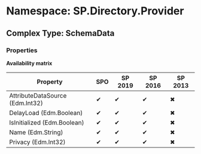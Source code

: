# Namespace: SP.Directory.Provider

## Complex Type: SchemaData

### Properties

**Availability matrix**

Property | SPO | SP 2019 | SP 2016 | SP 2013
----------|-----|---------|---------|--------
AttributeDataSource (Edm.Int32) | ✔ | ✔ | ✔ | ✖
DelayLoad (Edm.Boolean) | ✔ | ✔ | ✔ | ✖
IsInitialized (Edm.Boolean) | ✔ | ✔ | ✔ | ✖
Name (Edm.String) | ✔ | ✔ | ✔ | ✖
Privacy (Edm.Int32) | ✔ | ✔ | ✔ | ✖
